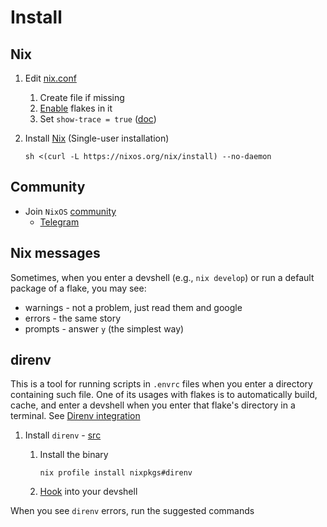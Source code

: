 # Install

## Nix

1. Edit [nix.conf](https://nixos.org/manual/nix/unstable/command-ref/conf-file.html#description)
    1. Create file if missing
    1. [Enable](https://nixos.wiki/wiki/Flakes#Permanent) flakes in it
    1. Set `show-trace = true` ([doc](https://nixos.org/manual/nix/unstable/command-ref/conf-file.html#conf-show-trace))

1. Install [Nix](https://nixos.org/download.html) (Single-user installation)

    ```console
    sh <(curl -L https://nixos.org/nix/install) --no-daemon
    ```

## Community

- Join `NixOS` [community](https://nixos.org/community/)
  - [Telegram](https://t.me/ru_nixos/19843)

## Nix messages

Sometimes, when you enter a devshell (e.g., `nix develop`) or run a default package of a flake, you may see:

- warnings - not a problem, just read them and google
- errors - the same story
- prompts - answer `y` (the simplest way)

## direnv

This is a tool for running scripts in `.envrc` files when you enter a directory containing such file. One of its usages with flakes is to automatically build, cache, and enter a devshell when you enter that flake's directory in a terminal. See [Direnv integration](https://nixos.wiki/wiki/Flakes#Direnv_integration)

1. Install `direnv` - [src](https://direnv.net/docs/installation.html#installation)
    1. Install the binary

        ```console
        nix profile install nixpkgs#direnv
        ```

    1. [Hook](https://direnv.net/docs/hook.html) into your devshell

When you see `direnv` errors, run the suggested commands
